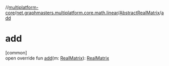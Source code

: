 //[multiplatform-core](../../../index.md)/[net.graphmasters.multiplatform.core.math.linear](../index.md)/[AbstractRealMatrix](index.md)/[add](add.md)

# add

[common]\
open override fun [add](add.md)(m: [RealMatrix](../-real-matrix/index.md)): [RealMatrix](../-real-matrix/index.md)
